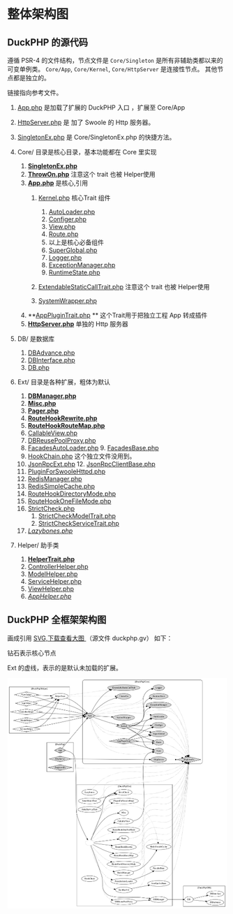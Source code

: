 # 整体架构图
## DuckPHP 的源代码
遵循 PSR-4 的文件结构，节点文件是 `Core/Singleton` 是所有非辅助类都以来的可变单例类。
`Core/App`, `Core/Kernel`, `Core/HttpServer` 是连接性节点。 其他节点都是独立的。

链接指向参考文件。

1. [App.php](ref/App.md) 是加载了扩展的 DuckPHP 入口 ，扩展至 Core/App

2. [HttpServer.php](ref/HttpServer.md) 是 加了 Swoole 的 Http 服务器。

3. [SingletonEx.php](ref/SingletonEx.md) 是 Core/SingletonEx.php 的快捷方法。

4. Core/ 目录是核心目录，基本功能都在 Core 里实现
   1. **[SingletonEx.php](ref/Core-SingletonEx.php)**  
   2. **[ThrowOn.php](ref/Core-ThrowOn.md)** 注意这个 trait 也被 Helper使用
   3. **[App.php](ref/Core-App.md)** 是核心,引用
        1. [Kernel.php](ref/Core-Kernel.md) 核心Trait 组件
           1. [AutoLoader.php](ref/Core-AutoLoader.md)
           2. [Configer.php](ref/Core-Configer.md)
           3. [View.php](ref/Core-View.md)
           4. [Route.php](ref/Core-Route.md)
           5. 以上是核心必备组件
           6. [SuperGlobal.php](ref/SuperGlobal.md)
           7. [Logger.php](ref/Core-Logger.md)
           8. [ExceptionManager.php](ref/Core-ExceptionManager.md)  
           9. [RuntimeState.php](ref/Core-RuntimeState.md)

        2. [ExtendableStaticCallTrait.php](ref/Core-ExtendableStaticCallTrait.md) 注意这个 trait 也被 Helper使用
        3. [SystemWrapper.php](ref/Core-SystemWrapper.md)
   3. **[AppPluginTrait.php](ref/Core-AppPluginTrait.md) **  这个Trait用于把独立工程 App 转成插件 
   4. **[HttpServer.php](ref/Core-HttpServer.md)** 单独的 Http 服务器
  
5. DB/ 是数据库
   1. [DBAdvance.php](ref/DB-DBAdvance.md)
   2. [DBInterface.php](ref/DB-DBInterface.md)
   3. [DB.php](ref/DB-DB.md)

6. Ext/ 目录是各种扩展，粗体为默认
   1. **[DBManager.php](ref/Ext-DBManager.md)**
   2. **[Misc.php](ref/Ext-Misc.md)**
   3. **[Pager.php](ref/Ext-Pager.md)**
   4. **[RouteHookRewrite.php](ref/Ext-RouteHookRewrite.md)**
   5. **[RouteHookRouteMap.php](ref/Ext-RouteHookRouteMap.md)**
   6. [CallableView.php](ref/Ext-CallableView.md)
   7. [DBReusePoolProxy.php](ref/Ext-DBReusePoolProxy.md)
   8. [FacadesAutoLoader.php](ref/Ext-FacadesAutoLoader.md)
        9. [FacadesBase.php](ref/Ext-FacadesBase.md)
   10. [HookChain.php](ref/Ext-HookChain.md) 这个独立文件没用到。
   10. [JsonRpcExt.php](ref/Ext-JsonRpcExt.md)
        12. [JsonRpcClientBase.php](ref/Ext-JsonRpcClientBase.md)
   13. [PluginForSwooleHttpd.php](ref/Ext-PluginForSwooleHttpd.md)
   14. [RedisManager.php](ref/Ext-RedisManager.md)
   15. [RedisSimpleCache.php](ref/Ext-RedisSimpleCache.md)
   16. [RouteHookDirectoryMode.php](ref/Ext-RouteHookDirectoryMode.md)
   17. [RouteHookOneFileMode.php](ref/Ext-RouteHookOneFileMode.md)
   18. [StrictCheck.php](ref/Ext-StrictCheck.md)
         1. [StrictCheckModelTrait.php](ref/Ext-StrictCheckModelTrait.md)
         2. [StrictCheckServiceTrait.php](ref/Ext-StrictCheckServiceTrait.md)
    19. *[Lazybones.php](ref/Ext-Lazybones.md)*
7. Helper/ 助手类
    1. **[HelperTrait.php](ref/Helper-HelperTrait.md)**
    2. [ControllerHelper.php](ref/Helper-ControllerHelper.md)
    3. [ModelHelper.php](ref/Helper-ModelHelper.md)
    4. [ServiceHelper.php](ref/Helper-ServiceHelper.md)
    5. [ViewHelper.php](ref/Helper-ViewHelper.md)
    6. *[AppHelper.php](ref/Helper-AppHelper.md)*

## DuckPHP 全框架架构图

画成引用  [ SVG,下载查看大图 ](duckphp.gv.svg) （源文件 duckphp.gv）  如下：

钻石表示核心节点

Ext 的虚线，表示的是默认未加载的扩展。

![DuckPHP](duckphp.gv.svg)